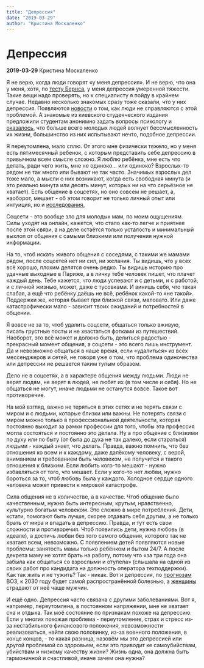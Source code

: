 ```yaml
---
title: "Депрессия"
date: "2019-03-29"
author: "Кристина Москаленко"
---
```


# Депрессия

**2019-03-29** Кристина Москаленко

Я не верю, когда люди говорят «у меня депрессия». И не верю, что она у меня, хотя, по [тесту Бернса](https://upgrade-yourself.com.ua/depression-exists/), у меня депрессия умеренной тяжести. Такие вещи надо проверять, но к специалисту я пойду в крайнем случае. Недавно несколько знакомых сразу тоже сказали, что у них депрессия. Появляются [новости](https://www.the-village.ru/village/children/children-experience/324889-story) о том, как люди не справляются с этой проблемой. А знакомые из киевского студенческого издания предложили студентам анонимно задать вопросы психологу и [оказалось](https://teletype.in/@slog/HJ_XWn2VE), что больше всего молодых людей волнует бессмысленность их жизни, большинство из них испытывают нечто, подобное депрессии.

Я переутомлена, мало сплю. От этого мне физически тяжело, но у меня есть пятимесячный ребенок, с которым представить себе депрессию в привычном всем смысле сложно. Я люблю ребёнка, мне есть что делать, ради чего жить, мне не одиноко... или одиноко? Взрослых-то рядом не так много или бывают не так часто. Значимых взрослых дел тоже мало, а мысли о них возникают, когда есть свободная минута (и это реально минута или десять минут, которых ни на что серьёзное не хватает). Есть общение в соцсетях, но оно совсем не решает, а, наоборот, мешает - об этом говорит не только личный опыт или интуиция, но и [исследования.](https://vc.ru/flood/31866-depressiya-odinochestvo-i-nedosyp-kak-smartfony-razrushili-celoe-pokolenie)

Соцсети - это вообще зло для молодых мам, по моим ощущениям. Силы уходят на онлайн, кажется, что стало как-то легче и приятнее после этой связи, а на деле остаётся только усталость и минимальный выхлоп от общения с самыми близкими или получения нужной информации.

На то, чтоб искать живого общения с соседями, с такими же мамами рядом, после соцсетей нет ни сил, ни желания. Ты видишь, что у всех всё хорошо, плохим делятся очень редко. Ты видишь историю про удачные выходные в Париже, а в личку тебе человек пишет, что плачет каждый день. Тебе кажется, что люди успевают и с детьми, и с работой, и с личной жизнью, может, даже с тусовками. И винишь себя, что такая слабая, а ещё что ребёнку даёшь не всё, ребёнок какой-то «не такой». Поддержки же, которая бывает при близкой связи, маловато. Или даже катастрофически мало - зависит твоих ожиданий и потребностей в общении.

Я вовсе не за то, чтоб удалить соцсети, общаться только вживую, писать грустные посты и не хвастаться фотками из путешествий. Наоборот, это всё может и должно быть, делиться радостью - прекрасный момент общения, а соцсети - это всего лишь инструмент. Да и невозможно общаться в наше время, если «удалиться» из всех мессенджеров и сетей, не говоря уже о том, что проблема одиночества или депрессии не решается таким тупым образом.

Дело не в соцсетях, а в характере общения между людьми. Люди не верят людям, не верят в людей, не любят их (в том числе и себя). Но не общаться не могут, иначе людьми не останутся вовсе. Такое вот противоречие.

На мой взгляд, важно не теряться в этих сетях и не терять связи с миром и с людьми, которые близки или важны. Не потерять связи с миром можно только в профессиональной деятельности, которая постоянно выходит за рамки профессии для того, чтобы эта профессия могла состояться и постоянно это делала. Ну а про общение с близкими по духу или по быту (от быта до духа не так далеко, если стараться) людьми - каждый знает, что делать. Правда, важно помнить, что без отношения ко всем и к каждому, даже далёкому человеку, с верой, вниманием и требованием быть человеком, не получится и такого отношения к близким. Если любить кого-то мешают - нужно избавляться от того, что мешает. Если у кого-то нет любви, нужно бороться за то, чтоб любовь была у каждого. Холодное сердце одного человека может привести к мировой катастрофе.

Сила общения не в количестве, а в качестве. Чтоб общение было качественным, нужно быть интересным, крутым, нравственно, культурно богатым человеком. Это сложно в мире потребления. Дети, кстати, помогают быть лучше, скорее отдавать себя другим, а не только брать от мира и впадать в депрессию. Правда, и тут есть свои сложности и противоречия. Чтоб появились дети, нужна любовь (в идеале), а достичь любви без того самого общения, которого так не хватает всем, невозможно. С появлением детей появляются новые проблемы: занятость мамы только ребёнком и бытом 24/7. А после декрета маму не хотят брать на работу, потому что «за три года она забыла как общаться со взрослыми и отупела» (слышала на одной из своих работ про кандидата на должность оператора техподдержки). Как так жить и не тужить? Так - никак. Вот и депрессия, по [прогнозам](https://www.unian.net/health/country/261655-depressiya-stanet-glavnoy-boleznyu-chelovechestva-voz.html) ВОЗ, к 2030 году будет самой распространённой болезнью, а [женщины](https://www.who.int/ru/news-room/fact-sheets/detail/depression) страдают от неё чаще мужчин.

И ещё одно. Депрессия часто связана с другими заболеваниями. Вот я, например, переутомлена, в постоянном напряжении, мне не хватает сна и отдыха. Так моё состояние по признакам похоже на депрессию. Если у многих похожая проблема - переутомление, страх и стресс из-за нестабильного финансового положения, невозможности реализоваться, найти свою половинку, из-за военного положения, в конце концов, - то какая разница, назовём мы это депрессией или другой проблемой со здоровьем, если это приводит ке самоубийствам, убийствам и низкому качеству жизни? Жизнь одна, она должна быть гармоничной и счастливой, иначе зачем она нужна?